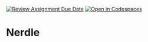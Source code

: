 [![Review Assignment Due Date](https://classroom.github.com/assets/deadline-readme-button-22041afd0340ce965d47ae6ef1cefeee28c7c493a6346c4f15d667ab976d596c.svg)](https://classroom.github.com/a/Tm7PdKHd)
[![Open in Codespaces](https://classroom.github.com/assets/launch-codespace-2972f46106e565e64193e422d61a12cf1da4916b45550586e14ef0a7c637dd04.svg)](https://classroom.github.com/open-in-codespaces?assignment_repo_id=20879567)
<!-- 
   Assignment Notes:
   - To run the game, execute `python3 nerdle.py` in the terminal.
   - Your task is to implement the equation generation functions in `equation_generator.py` and the solution validator in `game_engine.py`.
   - Don't forget to import your modules.
   - PAY ATTENTION TO THE TODO COMMENTS IN THE CODE.
   - Each function has comments detailing its purpose and requirements.
   - Code is automatically tested *every time* you push changes to GitHub.
-->

# Nerdle